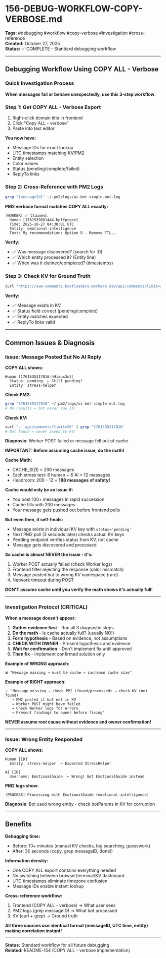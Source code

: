 # 156-DEBUG-WORKFLOW-COPY-VERBOSE.md

**Tags:** #debugging #workflow #copy-verbose #investigation #cross-reference  
**Created:** October 27, 2025  
**Status:** ✅ COMPLETE - Standard debugging workflow

---

## Debugging Workflow Using COPY ALL - Verbose

### Quick Investigation Process

**When messages fail or behave unexpectedly, use this 3-step workflow:**

### Step 1: Get COPY ALL - Verbose Export

1. Right-click domain title in frontend
2. Click "Copy ALL - verbose"
3. Paste into text editor

**You now have:**
- Message IDs for exact lookup
- UTC timestamps matching KV/PM2
- Entity selection
- Color values
- Status (pending/complete/failed)
- ReplyTo links

### Step 2: Cross-Reference with PM2 Logs

```bash
grep "[messageId]" ~/.pm2/logs/ai-bot-simple-out.log
```

**PM2 verbose format matches COPY ALL exactly:**
```
[WORKER] ✅ Claimed:
  Human [1761539881444-bplfpcqcv]
  Time: 2025-10-27 04:38:01 UTC
  Entity: emotional-intelligence
  Text: My recommendation: Option D - Remove TTL...
```

**Verify:**
- ✅ Was message discovered? (search for ID)
- ✅ Which entity processed it? (Entity line)
- ✅ When was it claimed/completed? (timestamps)

### Step 3: Check KV for Ground Truth

```bash
curl "https://sww-comments.bootloaders.workers.dev/api/comments?limit=20" | grep [messageId]
```

**Verify:**
- ✅ Message exists in KV
- ✅ Status field correct (pending/complete)
- ✅ Entity matches expected
- ✅ ReplyTo links valid

---

## Common Issues & Diagnosis

### Issue: Message Posted But No AI Reply

**COPY ALL shows:**
```
Human [1761535317016-h9ixux3ot]
  Status: pending  ← Still pending!
  Entity: stress-helper
```

**Check PM2:**
```bash
grep "1761535317016" ~/.pm2/logs/ai-bot-simple-out.log
# No results = bot never saw it!
```

**Check KV:**
```bash
curl "...api/comments?limit=50" | grep "1761535317016"
# Not found = never saved to KV!
```

**Diagnosis:** Worker POST failed or message fell out of cache

**IMPORTANT: Before assuming cache issue, do the math!**

**Cache Math:**
- CACHE_SIZE = 200 messages
- Each stress test: 6 human + 6 AI = 12 messages
- Headroom: 200 - 12 = **188 messages of safety!**

**Cache would only be an issue if:**
- You post 100+ messages in rapid succession
- Cache fills with 200 messages
- Your message gets pushed out before frontend polls

**But even then, it self-heals:**
- Message exists in individual KV key with `status='pending'`
- Next PM2 poll (3 seconds later) checks actual KV keys
- Pending endpoint verifies status from KV, not cache
- Message gets discovered and processed

**So cache is almost NEVER the issue - it's:**
1. Worker POST actually failed (check Worker logs)
2. Frontend filter rejecting the response (color mismatch)
3. Message posted but to wrong KV namespace (rare)
4. Network timeout during POST

**DON'T assume cache until you verify the math shows it's actually full!**

---

### Investigation Protocol (CRITICAL)

**When a message doesn't appear:**

1. **Gather evidence first** - Run all 3 diagnostic steps
2. **Do the math** - Is cache actually full? (usually NO!)
3. **Form hypothesis** - Based on evidence, not assumptions
4. **CHECK WITH OWNER** - Present hypothesis and evidence
5. **Wait for confirmation** - Don't implement fix until approved
6. **Then fix** - Implement confirmed solution only

**Example of WRONG approach:**
```
❌ "Message missing → must be cache → increase cache size"
```

**Example of RIGHT approach:**
```
✅ "Message missing → check PM2 (found/processed) → check KV (not found)
   → PM2 posted it but not in KV
   → Worker POST might have failed
   → Check Worker logs for errors
   → Present findings to owner before fixing"
```

**NEVER assume root cause without evidence and owner confirmation!**

---

### Issue: Wrong Entity Responded

**COPY ALL shows:**
```
Human [ID]
  Entity: stress-helper  ← Expected StressHelper

AI [ID]  
  Username: EmotionalGuide  ← Wrong! Got EmotionalGuide instead
```

**PM2 logs show:**
```
[PROCESS] Processing with EmotionalGuide (emotional-intelligence)
```

**Diagnosis:** Bot used wrong entity - check botParams in KV for corruption

---

## Benefits

**Debugging time:**
- Before: 10+ minutes (manual KV checks, log searching, guesswork)
- After: 30 seconds (copy, grep messageID, done!)

**Information density:**
- One COPY ALL export contains everything needed
- No switching between browser/terminal/KV dashboard
- UTC timestamps eliminate timezone confusion
- Message IDs enable instant lookup

**Cross-reference workflow:**
1. Frontend (COPY ALL - verbose) → What user sees
2. PM2 logs (grep messageID) → What bot processed
3. KV (curl + grep) → Ground truth

**All three sources use identical format (messageID, UTC time, entity) making correlation instant!**

---

**Status:** Standard workflow for all future debugging  
**Related:** README-154 (COPY ALL - verbose implementation)

